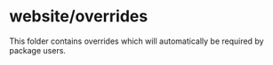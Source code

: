 # website/overrides

This folder contains overrides which will automatically be required by package users.
